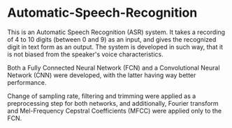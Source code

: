 # Automatic-Speech-Recognition

This is an Automatic Speech Recognition (ASR) system. 
It takes a recording of 4 to 10 digits (between 0 and 9) as an input, and gives the recognized digit in text form as an output.
The system is developed in such way, that it is not biased from the speaker's voice characteristics.

Both a Fully Connected Neural Network (FCN) and a Convolutional Neural Network (CNN) were developed, with the latter having way better performance. 

Change of sampling rate, filtering and trimming were applied as a preprocessing step for both networks, and additionally, Fourier transform and Mel-Frequency Cepstral
Coefficients (MFCC) were applied only to the FCN.
